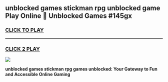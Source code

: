 
## unblocked games stickman rpg unblocked game Play Online 👋 Unblocked Games #145gx
<h3>
<a href="https://premium.freeplayer.one?title=unblocked_games_stickman_rpg&ref=21F">CLICK TO PLAY</a></h3>
<hr>

<h3>
<a href="https://premium.freeplayer.one?title=unblocked_games_stickman_rpg&ref=21F">CLICK 2 PLAY</a>
  
</h3>

<a href="https://premium.freeplayer.one?title=unblocked_games_stickman_rpg&ref=21F/"><img src="https://clearcache.store/games.png"></a>


**unblocked games stickman rpg games unblocked: Your Gateway to Fun and Accessible Online Gaming**
